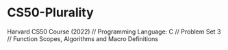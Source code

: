 # CS50-Plurality
Harvard CS50 Course (2022)  //  Programming Language: C // Problem Set 3  // Function Scopes, Algorithms and Macro Definitions
